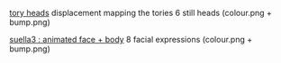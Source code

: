 
[tory heads](https://type76.github.io/okra/tories/center.html)
displacement mapping the tories
6 still heads (colour.png + bump.png)


[suella3 : animated face + body](https://type76.github.io/okra/tories/suella3.html)
8 facial expressions (colour.png + bump.png)
